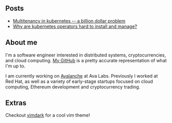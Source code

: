 
## Posts
* [Multitenancy in kubernetes -- a billion dollar problem](posts/multitenancy-in-kubernetes-a-billion-dollar-problem.md)
* [Why are kubernetes operators hard to install and manage?](posts/why-are-kubernetes-operators-hard-to-install-and-manage.md)

## About me
I'm a software engineer interested in distributed systems, cryptocurrencies, and cloud computing. [My GitHub](https://github.com/exdx) is a pretty accurate representation of what I'm up to. 

I am currently working on [Avalanche](https://www.avax.network) at Ava Labs. Previously I worked at Red Hat, as well as a variety of early-stage startups focused on cloud computing, Ethereum development and cryptocurrency trading. 

## Extras
Checkout [vimdark](https://github.com/ldelossa/vimdark) for a cool vim theme!
